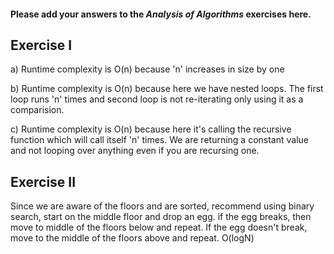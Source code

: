#### Please add your answers to the ***Analysis of  Algorithms*** exercises here.

## Exercise I

a) Runtime complexity is O(n) because 'n' increases in size by one 

b) Runtime complexity is O(n) because here we have nested loops.  The first loop runs 'n' times and second loop is not re-iterating only using it as a comparision.


c) Runtime complexity is O(n) because here it's calling the recursive function which will call itself 'n' times. We are returning a constant value and not looping over anything even if you are recursing one.

## Exercise II

Since we are aware of the floors and are sorted, recommend using binary search, start on the middle floor and drop an egg. if the egg breaks, then move to middle of the floors below and repeat. If the egg doesn't break, move to the middle of the floors above and repeat. 
O(logN)
